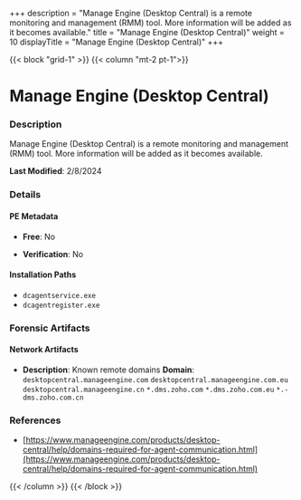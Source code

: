 +++
description = "Manage Engine (Desktop Central) is a remote monitoring and management (RMM) tool. More information will be added as it becomes available."
title = "Manage Engine (Desktop Central)"
weight = 10
displayTitle = "Manage Engine (Desktop Central)"
+++


{{< block "grid-1" >}}
{{< column "mt-2 pt-1">}}

# Manage Engine (Desktop Central)


### Description

Manage Engine (Desktop Central) is a remote monitoring and management (RMM) tool. More information will be added as it becomes available.



**Last Modified**: 2/8/2024

### Details


#### PE Metadata


- **Free**: No

- **Verification**: No




#### Installation Paths
- `dcagentservice.exe`
- `dcagentregister.exe`

### Forensic Artifacts




#### Network Artifacts

- **Description**: Known remote domains
  **Domain**: `desktopcentral.manageengine.com` `desktopcentral.manageengine.com.eu` `desktopcentral.manageengine.cn` `*.dms.zoho.com` `*.dms.zoho.com.eu` `*.-dms.zoho.com.cn`





### References
- [https://www.manageengine.com/products/desktop-central/help/domains-required-for-agent-communication.html](https://www.manageengine.com/products/desktop-central/help/domains-required-for-agent-communication.html)



{{< /column >}}
{{< /block >}}

